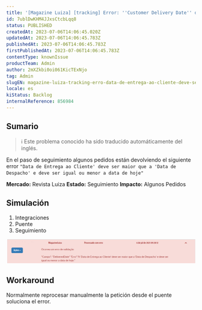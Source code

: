 ```yaml
---
title: '[Magazine Luiza] [tracking] Error: ''Customer Delivery Date'' debe ser mayor que ''Delivery Date'' y debe ser igual o menor que la fecha de hoy'
id: 7ublDwKHM4JJxsCtcbLqq8
status: PUBLISHED
createdAt: 2023-07-06T14:06:45.020Z
updatedAt: 2023-07-06T14:06:45.783Z
publishedAt: 2023-07-06T14:06:45.783Z
firstPublishedAt: 2023-07-06T14:06:45.783Z
contentType: knownIssue
productTeam: Admin
author: 2mXZkbi0oi061KicTExNjo
tag: Admin
slugEN: magazine-luiza-tracking-erro-data-de-entrega-ao-cliente-deve-ser-maior-que-a-data-de-despacho-e-deve-ser-igual-ou-menor-a-data-de-hoje
locale: es
kiStatus: Backlog
internalReference: 856984
---
```


## Sumario

>ℹ️ Este problema conocido ha sido traducido automáticamente del inglés.


En el paso de seguimiento algunos pedidos están devolviendo el siguiente error `"Data de Entrega ao Cliente' deve ser maior que a 'Data de Despacho' e deve ser igual ou menor a data de hoje"`

**Mercado:** Revista Luiza
**Estado:** Seguimiento
**Impacto:** Algunos Pedidos


##

## Simulación


1. Integraciones
2. Puente
3. Seguimiento

 ![](https://raw.githubusercontent.com/vtexdocs/known-issues/refs/heads/main/docs/es/known-issues/Admin/magazine-luiza-tracking-error-customer-delivery-date-debe-ser-mayor-que-delivery-date-y-debe-ser-igual-o-menor-que-la-fecha-de-hoy_1.png)



## Workaround


Normalmente reprocesar manualmente la petición desde el puente soluciona el error.




